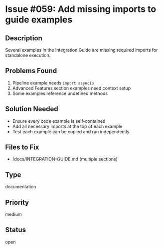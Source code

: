 # Issue #059: Add missing imports to guide examples

## Description
Several examples in the Integration Guide are missing required imports for standalone execution.

## Problems Found
1. Pipeline example needs `import asyncio`
2. Advanced Features section examples need context setup
3. Some examples reference undefined methods

## Solution Needed
- Ensure every code example is self-contained
- Add all necessary imports at the top of each example
- Test each example can be copied and run independently

## Files to Fix
- /docs/INTEGRATION-GUIDE.md (multiple sections)

## Type
documentation

## Priority
medium

## Status
open